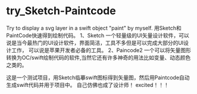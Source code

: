 # try_Sketch-Paintcode
Try to display a svg layer in a swift object "paint" by myself.
用Sketch和PaintCode快速得到绘制代码。
1、Sketch
一个轻量级的UI矢量设计软件，可以说是当今最热门的UI设计软件，界面简洁，工具不多但是可以完成大部分的UI设计工作，
可以说是苹果开发者必备的工具。
2、Paincode2
一个可以将矢量图形转换为OC/swift绘制代码的软件,当然它还有许多神奇的用法比如变量、动态颜色之类的。

这是一个测试项目，用Sketch临摹swift图标得到矢量图，然后用Paintcode自动生成swift代码并用于项目中。
自己仿佛也成了设计师！
excited！！！
